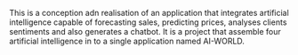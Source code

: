 This is a conception adn realisation of an application that integrates artificial intelligence capable of forecasting sales, predicting prices, analyses clients sentiments and also generates a chatbot. It is a project that assemble four artificial intelligence in to a single application named AI-WORLD. 

